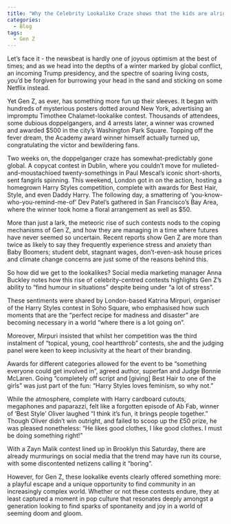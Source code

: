 ```yaml
---
title: "Why the Celebrity Lookalike Craze shows that the kids are alright"
categories:
  - Blog
tags:
  - Gen Z
---
```


Let’s face it - the newsbeat is hardly one of joyous optimism at the best of times; and as we head into the depths of a winter marked by global conflict, an incoming Trump presidency, and the spectre of soaring living costs, you’d be forgiven for burrowing your head in the sand and sticking on some Netflix instead.

Yet Gen Z, as ever, has something more fun up their sleeves. It began with hundreds of mysterious posters dotted around New York, advertising an impromptu Timothee Chalamet-lookalike contest. Thousands of attendees, some dubious doppelgangers, and 4 arrests later, a winner was crowned and awarded $500 in the city’s Washington Park Square. Topping off the fever dream, the Academy award winner himself actually turned up, congratulating the victor and bewildering fans. 

Two weeks on, the doppelganger craze has somewhat-predictably gone global. A copycat contest in Dublin, where you couldn’t move for mulleted-and-moustachioed twenty-somethings in Paul Mescal’s iconic short-shorts, sent fangirls spinning. This weekend, London got in on the action, hosting a homegrown Harry Styles competition, complete with awards for Best Hair, Style, and even Daddy Harry. The following day, a smattering of ‘you-know-who-you-remind-me-of’ Dev Patel’s gathered in San Francisco’s Bay Area, where the winner took home a floral arrangement as well as $50.

More than just a lark, the meteoric rise of such contests nods to the coping mechanisms of Gen Z, and how they are managing in a time where futures have never seemed so uncertain. Recent reports show Gen Z are more than twice as likely to say they frequently experience stress and anxiety than Baby Boomers; student debt, stagnant wages, don’t-even-ask house prices and climate change concerns are just some of the reasons behind this. 

So how did we get to the lookalikes? Social media marketing manager Anna Buckley notes how this rise of celebrity-centred contests highlights Gen Z’s ability to “find humour in situations” despite being under “a lot of stress”. 

These sentiments were shared by London-based Katrina Mirpuri, organiser of the Harry Styles contest in Soho Square, who emphasised how such moments that are the “perfect recipe for madness and disaster” are becoming necessary in a world “where there is a lot going on”. 

Moreover, Mirpuri insisted that whilst her competition was the third instalment of “topical, young, cool heartthrob” contests, she and the judging panel were keen to keep inclusivity at the heart of their branding. 

Awards for different categories allowed for the event to be “something everyone could get involved in”, agreed author, superfan and Judge Bonnie McLaren. Going “completely off script and [giving] Best Hair to one of the girls” was just part of the fun: “Harry Styles loves feminism, so why not.”

While the atmosphere, complete with Harry cardboard cutouts, megaphones and paparazzi, felt like a forgotten episode of Ab Fab, winner of ‘Best Style’ Oliver laughed “I think it’s fun, it brings people together.” Though Oliver didn’t win outright, and failed to scoop up the £50 prize, he was pleased nonetheless: “He likes good clothes, I like good clothes. I must be doing something right!”

With a Zayn Malik contest lined up in Brooklyn this Saturday, there are already murmurings on social media that the trend may have run its course, with some discontented netizens calling it “boring”. 

However, for Gen Z, these lookalike events clearly offered something more: a playful escape and a unique opportunity to find community in an increasingly complex world. Whether or not these contests endure, they at least captured a moment in pop culture that resonates deeply amongst a generation looking to find sparks of spontaneity and joy in a world of seeming doom and gloom.
